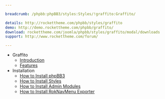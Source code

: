 ```yaml
---

breadcrumb: /phpbb:phpBB3/styles:Styles/!graffito:Graffito/

details: http://rockettheme.com/phpbb/styles/graffito
demo: http://demo.rockettheme.com/phpbb/graffito/
download: rockettheme.com/joomla/phpbb/styles/graffito/modal/downloads
support: http://www.rockettheme.com/forum/

---
```


* Graffito
	* [Introduction](INDEX.md#introduction)
	* [Features](INDEX.md#features)
* Installation
	* [How to Install phpBB3](../../start/install.md)
	* [How to Install Styles](../../start/styles.md)
	* [How to Install Admin Modules](../../start/styles.md#installing-administrative-modules)
	* [How to Install RokNavMenu Exporter](../../modules/roknavmenu.md)